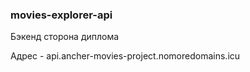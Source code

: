 ### movies-explorer-api

Бэкенд сторона диплома

Адрес - api.ancher-movies-project.nomoredomains.icu
